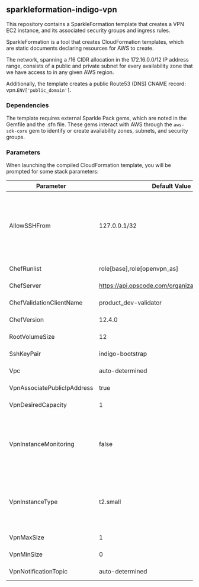 ## sparkleformation-indigo-vpn
This repository contains a SparkleFormation template that creates a VPN
EC2 instance, and its associated security groups and ingress rules.

SparkleFormation is a tool that creates CloudFormation templates, which are
static documents declaring resources for AWS to create.

The network, spanning a /16 CIDR allocation in the 172.16.0.0/12 IP address
range, consists of a public and private subnet for every availability zone
that we have access to in any given AWS region.

Additionally, the template creates a public Route53 (DNS) CNAME record:
vpn.`ENV['public_domain']`.

### Dependencies

The template requires external Sparkle Pack gems, which are noted in
the Gemfile and the .sfn file.  These gems interact with AWS through the
`aws-sdk-core` gem to identify or create  availability zones, subnets, and 
security groups.

### Parameters

When launching the compiled CloudFormation template, you will be prompted for
some stack parameters:

| Parameter | Default Value | Purpose |
|-----------|---------------|---------|
| AllowSSHFrom | 127.0.0.1/32 | CIDR block from which to allow SSH to the VPN server.  Not necessary unless debugging. |
| ChefRunlist | role[base],role[openvpn_as] | No need to change |
| ChefServer | https://api.opscode.com/organizations/product_dev | No need to change |
| ChefValidationClientName | product_dev-validator | No need to change |
| ChefVersion | 12.4.0 | No need to change |
| RootVolumeSize | 12 | No need to change |
| SshKeyPair | indigo-bootstrap | No need to change |
| Vpc | auto-determined | No need to change |
| VpnAssociatePublicIpAddress | true | No need to change |
| VpnDesiredCapacity | 1 | No need to change |
| VpnInstanceMonitoring | false | Set to true to enable detailed cloudwatch monitoring (additional costs incurred) |
| VpnInstanceType | t2.small | Increase the instance size for more network throughput |
| VpnMaxSize | 1 | No need to change |
| VpnMinSize | 0 | No need to change |
| VpnNotificationTopic | auto-determined | No need to change |

